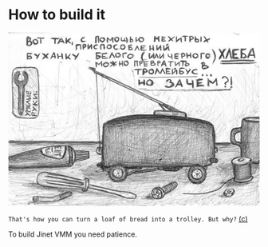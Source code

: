 # How to build it

![buhanka](buhanka.png)

`That's how you can turn a loaf of bread into a trolley. But why?` [(c)](https://borya-spec.livejournal.com/147802.html)

To build Jinet VMM you need patience.